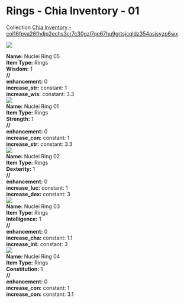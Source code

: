 # Rings - Chia Inventory - 01

Collection [Chia Inventory - col16fpva26fhdjp2echs3cr7c30gzl7qe67hu9grtsjcqldz354asjsyzp6wx](https://mintgarden.io/collections/col16fpva26fhdjp2echs3cr7c30gzl7qe67hu9grtsjcqldz354asjsyzp6wx)<div class="item_thumbnail">
<img loading="lazy" src="https://assets.mainnet.mintgarden.io/thumbnails/3d439ffc50f1979d1d35a52846ad3bb3bde95f63aa8c096975ff7fcdc5cd7813.webp"><br/>
<div><strong>Name:</strong> Nuclei Ring 05</div>
<div><strong>Item Type:</strong> Rings</div>
<div><strong>Wisdom:</strong> 1</div>
<div><strong>//</strong></div><div><strong>enhancement:</strong> 0</div>
<div><strong>increase_str:</strong> constant: 1</div>
<div><strong>increase_wis:</strong> constant: 3.3</div>
</div>
<div class="item_thumbnail">
<img loading="lazy" src="https://assets.mainnet.mintgarden.io/thumbnails/468c50396d698d2f08c32d531f9d5d1b439d5a7b8a586bcc78c2f20c6ebae3e5.webp"><br/>
<div><strong>Name:</strong> Nuclei Ring 01</div>
<div><strong>Item Type:</strong> Rings</div>
<div><strong>Strength:</strong> 1</div>
<div><strong>//</strong></div><div><strong>enhancement:</strong> 0</div>
<div><strong>increase_con:</strong> constant: 1</div>
<div><strong>increase_str:</strong> constant: 3.3</div>
</div>
<div class="item_thumbnail">
<img loading="lazy" src="https://assets.mainnet.mintgarden.io/thumbnails/6a3a3f4a75f46caec34924e9c147729cc8df2f3bbf971980b5c617a97e000032.webp"><br/>
<div><strong>Name:</strong> Nuclei Ring 02</div>
<div><strong>Item Type:</strong> Rings</div>
<div><strong>Dexterity:</strong> 1</div>
<div><strong>//</strong></div><div><strong>enhancement:</strong> 0</div>
<div><strong>increase_luc:</strong> constant: 1</div>
<div><strong>increase_dex:</strong> constant: 3</div>
</div>
<div class="item_thumbnail">
<img loading="lazy" src="https://assets.mainnet.mintgarden.io/thumbnails/778c216e5508183db8b1bd55108da464be0050642ef667e9e97b32c15a10bf8c.webp"><br/>
<div><strong>Name:</strong> Nuclei Ring 03</div>
<div><strong>Item Type:</strong> Rings</div>
<div><strong>Intelligence:</strong> 1</div>
<div><strong>//</strong></div><div><strong>enhancement:</strong> 0</div>
<div><strong>increase_cha:</strong> constant: 1.1</div>
<div><strong>increase_int:</strong> constant: 3</div>
</div>
<div class="item_thumbnail">
<img loading="lazy" src="https://assets.mainnet.mintgarden.io/thumbnails/b118d0bd38ae803c88bd69e708b0a4459e25fd768e5c75860b5ba983332ddd80.webp"><br/>
<div><strong>Name:</strong> Nuclei Ring 04</div>
<div><strong>Item Type:</strong> Rings</div>
<div><strong>Constitution:</strong> 1</div>
<div><strong>//</strong></div><div><strong>enhancement:</strong> 0</div>
<div><strong>increase_con:</strong> constant: 1</div>
<div><strong>increase_con:</strong> constant: 3.1</div>
</div>

